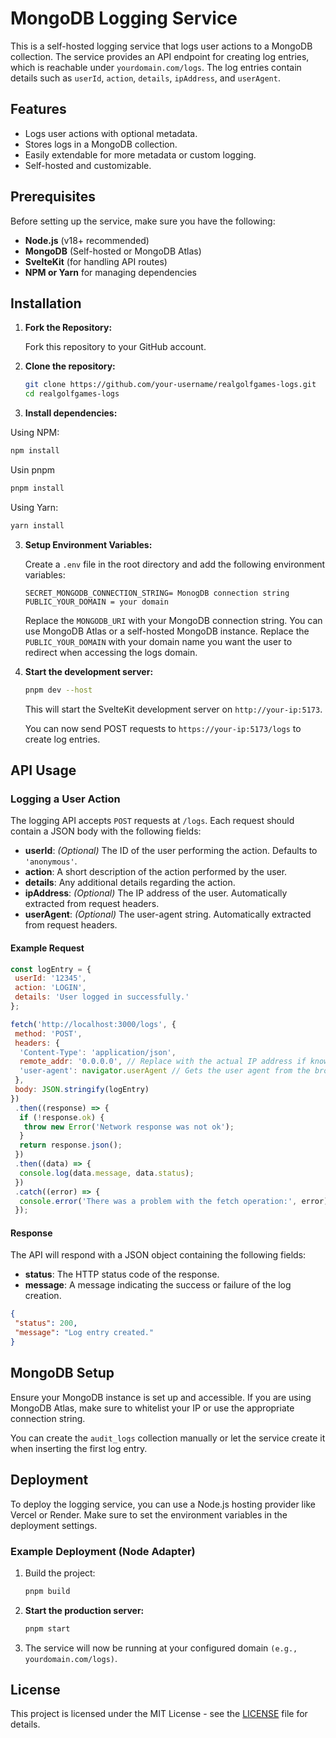 # MongoDB Logging Service

This is a self-hosted logging service that logs user actions to a MongoDB collection. The service provides an API endpoint for creating log entries, which is reachable under `yourdomain.com/logs`. The log entries contain details such as `userId`, `action`, `details`, `ipAddress`, and `userAgent`.

## Features

- Logs user actions with optional metadata.
- Stores logs in a MongoDB collection.
- Easily extendable for more metadata or custom logging.
- Self-hosted and customizable.

## Prerequisites

Before setting up the service, make sure you have the following:

- **Node.js** (v18+ recommended)
- **MongoDB** (Self-hosted or MongoDB Atlas)
- **SvelteKit** (for handling API routes)
- **NPM or Yarn** for managing dependencies

## Installation

1. **Fork the Repository:**

   Fork this repository to your GitHub account.

2. **Clone the repository:**

   ```bash
   git clone https://github.com/your-username/realgolfgames-logs.git
   cd realgolfgames-logs
   ```

3. **Install dependencies:**

Using NPM:

```bash
npm install
```

Usin pnpm

```bash
pnpm install
```

Using Yarn:

```bash
yarn install
```

3. **Setup Environment Variables:**

   Create a `.env` file in the root directory and add the following environment variables:

   ```env
   SECRET_MONGODB_CONNECTION_STRING= MonogDB connection string
   PUBLIC_YOUR_DOMAIN = your domain
   ```

   Replace the `MONGODB_URI` with your MongoDB connection string. You can use MongoDB Atlas or a self-hosted MongoDB instance.
   Replace the `PUBLIC_YOUR_DOMAIN` with your domain name you want the user to redirect when accessing the logs domain.

4. **Start the development server:**

   ```bash
   pnpm dev --host
   ```

   This will start the SvelteKit development server on `http://your-ip:5173`.

   You can now send POST requests to `https://your-ip:5173/logs` to create log entries.

## API Usage

### Logging a User Action

The logging API accepts `POST` requests at `/logs`. Each request should contain a JSON body with the following fields:

- **userId**: _(Optional)_ The ID of the user performing the action. Defaults to `'anonymous'`.
- **action**: A short description of the action performed by the user.
- **details**: Any additional details regarding the action.
- **ipAddress**: _(Optional)_ The IP address of the user. Automatically extracted from request headers.
- **userAgent**: _(Optional)_ The user-agent string. Automatically extracted from request headers.

#### Example Request

```javascript
const logEntry = {
 userId: '12345',
 action: 'LOGIN',
 details: 'User logged in successfully.'
};

fetch('http://localhost:3000/logs', {
 method: 'POST',
 headers: {
  'Content-Type': 'application/json',
  remote_addr: '0.0.0.0', // Replace with the actual IP address if known
  'user-agent': navigator.userAgent // Gets the user agent from the browser
 },
 body: JSON.stringify(logEntry)
})
 .then((response) => {
  if (!response.ok) {
   throw new Error('Network response was not ok');
  }
  return response.json();
 })
 .then((data) => {
  console.log(data.message, data.status);
 })
 .catch((error) => {
  console.error('There was a problem with the fetch operation:', error);
 });
```

#### Response

The API will respond with a JSON object containing the following fields:

- **status**: The HTTP status code of the response.
- **message**: A message indicating the success or failure of the log creation.

```json
{
 "status": 200,
 "message": "Log entry created."
}
```

## MongoDB Setup

Ensure your MongoDB instance is set up and accessible. If you are using MongoDB Atlas, make sure to whitelist your IP or use the appropriate connection string.

You can create the `audit_logs` collection manually or let the service create it when inserting the first log entry.

## Deployment

To deploy the logging service, you can use a Node.js hosting provider like Vercel or Render. Make sure to set the environment variables in the deployment settings.

### Example Deployment (Node Adapter)

1. Build the project:

   ```bash
   pnpm build
   ```

2. **Start the production server:**

   ```bash
   pnpm start
   ```

3. The service will now be running at your configured domain `(e.g., yourdomain.com/logs)`.

## License

This project is licensed under the MIT License - see the [LICENSE](LICENSE) file for details.
